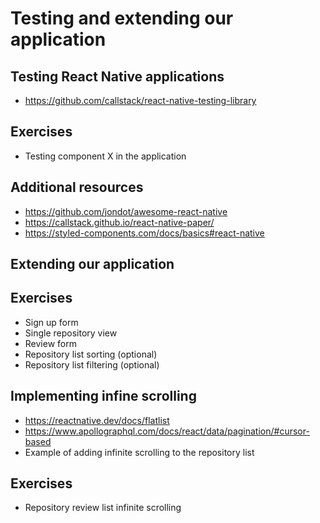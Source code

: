 # Testing and extending our application

## Testing React Native applications

- https://github.com/callstack/react-native-testing-library

## Exercises

- Testing component X in the application

## Additional resources

- https://github.com/jondot/awesome-react-native
- https://callstack.github.io/react-native-paper/
- https://styled-components.com/docs/basics#react-native

## Extending our application

## Exercises

- Sign up form
- Single repository view
- Review form
- Repository list sorting (optional)
- Repository list filtering (optional)

## Implementing infine scrolling

- https://reactnative.dev/docs/flatlist
- https://www.apollographql.com/docs/react/data/pagination/#cursor-based
- Example of adding infinite scrolling to the repository list

## Exercises

- Repository review list infinite scrolling